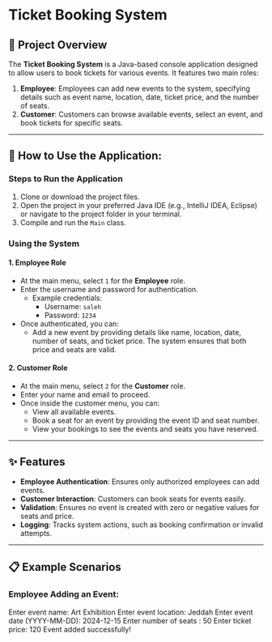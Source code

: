 # Ticket Booking System

## 📖 Project Overview
The **Ticket Booking System** is a Java-based console application designed to allow users to book tickets for various events. It features two main roles:
1. **Employee**: Employees can add new events to the system, specifying details such as event name, location, date, ticket price, and the number of seats.
2. **Customer**: Customers can browse available events, select an event, and book tickets for specific seats.

---

## 🚀 How to Use the Application:

### Steps to Run the Application
1. Clone or download the project files.
2. Open the project in your preferred Java IDE (e.g., IntelliJ IDEA, Eclipse) or navigate to the project folder in your terminal.
3. Compile and run the `Main` class.

### Using the System
#### 1. **Employee Role**
- At the main menu, select `1` for the **Employee** role.
- Enter the username and password for authentication.
    - Example credentials:
        - Username: `saleh`
        - Password: `1234`
- Once authenticated, you can:
    - Add a new event by providing details like name, location, date, number of seats, and ticket price. The system ensures that both price and seats are valid.

#### 2. **Customer Role**
- At the main menu, select `2` for the **Customer** role.
- Enter your name and email to proceed.
- Once inside the customer menu, you can:
    - View all available events.
    - Book a seat for an event by providing the event ID and seat number.
    - View your bookings to see the events and seats you have reserved.

---

## ✨ Features
- **Employee Authentication**: Ensures only authorized employees can add events.
- **Customer Interaction**: Customers can book seats for events easily.
- **Validation**: Ensures no event is created with zero or negative values for seats and price.
- **Logging**: Tracks system actions, such as booking confirmation or invalid attempts.

---

## 📋 Example Scenarios
### Employee Adding an Event:

Enter event name: Art Exhibition
Enter event location: Jeddah
Enter event date (YYYY-MM-DD): 2024-12-15
Enter number of seats : 50
Enter ticket price: 120
Event added successfully!

